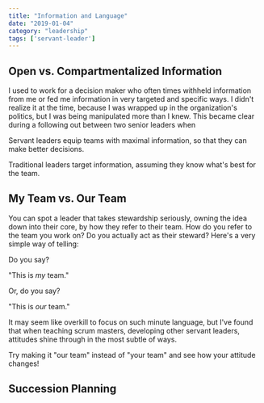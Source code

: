 ```yaml
---
title: "Information and Language"
date: "2019-01-04"
category: "leadership"
tags: ['servant-leader']
---
```


## Open vs. Compartmentalized Information
I used to work for a decision maker who often times withheld information from me or fed me information in very targeted and specific ways.  I didn't realize it at the time, because I was wrapped up in the organization's politics, but I was being manipulated more than I knew.  This became clear during a following out between two senior leaders when

Servant leaders equip teams with maximal information, so that they can make better decisions.

Traditional leaders target information, assuming they know what's best for the team.

## My Team vs. Our Team
You can spot a leader that takes stewardship seriously, owning the idea down into their core, by how they refer to their team.  How do you refer to the team you work on?  Do you actually act as their steward?  Here's a very simple way of telling:

Do you say?

"This is *my* team."

Or, do you say?

"This is *our* team."

It may seem like overkill to focus on such minute language, but I've found that when teaching scrum masters, developing other servant leaders, attitudes shine through in the most subtle of ways.

Try making it "our team" instead of "your team" and see how your attitude changes!

## Succession Planning

